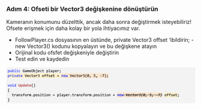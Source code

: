 ### Adım 4: Ofseti bir Vector3 değişkenine dönüştürün

Kameranın konumunu düzelttik, ancak daha sonra değiştirmek isteyebiliriz! Ofsete erişmek için daha kolay bir yola ihtiyacımız var.

- FollowPlayer.cs dosyasının en üstünde, private Vector3 offset ‘ibildirin;
-new Vector3() kodunu kopyalayın ve bu değişkene atayın
- Orijinal kodu ofsfet değişkeniyle değiştirin
- Test edin ve kaydedin

![figures](https://raw.githubusercontent.com/Kodluyoruz/taskforce/main/unity-junior-programmer/make-offset-into-vector3-variable/figures/CWC_A.2.2_image4.png)
